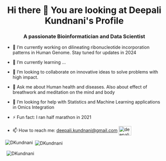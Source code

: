 <h1 align="center"> Hi there 👋 You are looking at Deepali Kundnani's Profile</h1>
<h3 align="center"> A passionate Bioinformatician and Data Scientist </h3>

- 🔭 I’m currently working on dilineating ribonucleotide incorporation patterns in Human Genome. Stay tuned for updates in 2024

- 🌱 I’m currently learning ...

- 👯 I’m looking to collaborate on innovative ideas to solve problems with high impact.

- 💬 Ask me about Human health and diseases. Also about effect of breathwork and meditation on the mind and body

- 🤔 I’m looking for help with Statistics and Machine Learning applications in Omics Integration

- ⚡ Fun fact: I ran half marathon in 2021

- 📫 How to reach me: [deepali.kundnani@gmail.com](mailto:deepali.kundnani@gmail.com) <a href="https://linkedin.com/in/deepalik" target="blank"><img align="center" src="https://raw.githubusercontent.com/rahuldkjain/github-profile-readme-generator/master/src/images/icons/Social/linked-in-alt.svg" alt="deepali kundnani" height="30" width="40" /></a>

<!--

<h3 align="left">Languages and Tools:</h3>
<p align="left"> <a href="https://www.w3schools.com/css/" target="_blank" rel="noreferrer"> <img src="https://raw.githubusercontent.com/devicons/devicon/master/icons/css3/css3-original-wordmark.svg" alt="css3" width="40" height="40"/> </a> <a href="https://expressjs.com" target="_blank" rel="noreferrer"> <img src="https://raw.githubusercontent.com/devicons/devicon/master/icons/express/express-original-wordmark.svg" alt="express" width="40" height="40"/> </a> <a href="https://git-scm.com/" target="_blank" rel="noreferrer"> <img src="https://www.vectorlogo.zone/logos/git-scm/git-scm-icon.svg" alt="git" width="40" height="40"/> </a> <a href="https://www.w3.org/html/" target="_blank" rel="noreferrer"> <img src="https://raw.githubusercontent.com/devicons/devicon/master/icons/html5/html5-original-wordmark.svg" alt="html5" width="40" height="40"/> </a> <a href="https://developer.mozilla.org/en-US/docs/Web/JavaScript" target="_blank" rel="noreferrer"> <img src="https://raw.githubusercontent.com/devicons/devicon/master/icons/javascript/javascript-original.svg" alt="javascript" width="40" height="40"/> </a> <a href="https://www.mongodb.com/" target="_blank" rel="noreferrer"> <img src="https://raw.githubusercontent.com/devicons/devicon/master/icons/mongodb/mongodb-original-wordmark.svg" alt="mongodb" width="40" height="40"/> </a> <a href="https://nodejs.org" target="_blank" rel="noreferrer"> <img src="https://raw.githubusercontent.com/devicons/devicon/master/icons/nodejs/nodejs-original-wordmark.svg" alt="nodejs" width="40" height="40"/> </a> <a href="https://reactjs.org/" target="_blank" rel="noreferrer"> <img src="https://raw.githubusercontent.com/devicons/devicon/master/icons/react/react-original-wordmark.svg" alt="react" width="40" height="40"/> </a> </p>
-->


<p><img align="left" src="https://github-readme-stats.vercel.app/api/top-langs/?username=anuraghazra&layout=donut-vertical" alt="DKundnani" /></p>

<p>&nbsp;<img align="center" src="https://github-readme-stats.vercel.app/api?username=anuraghazra&show_icons=true&theme=radical" alt="DKundnani" /></p>

<p>&nbsp;<img align="center" src="https://github-readme-streak-stats.herokuapp.com/?user=DKundnani&" alt="DKundnani" /></p>
